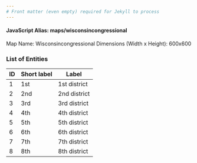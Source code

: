 ```yaml
---
# Front matter (even empty) required for Jekyll to process
---
```


#### JavaScript Alias: maps/wisconsincongressional

Map Name: Wisconsincongressional
Dimensions (Width x Height): 600x600





### List of Entities

ID | Short label | Label
---|---|---|
1|1st|1st district
2|2nd|2nd district
3|3rd|3rd district
4|4th|4th district
5|5th|5th district
6|6th|6th district
7|7th|7th district
8|8th|8th district

